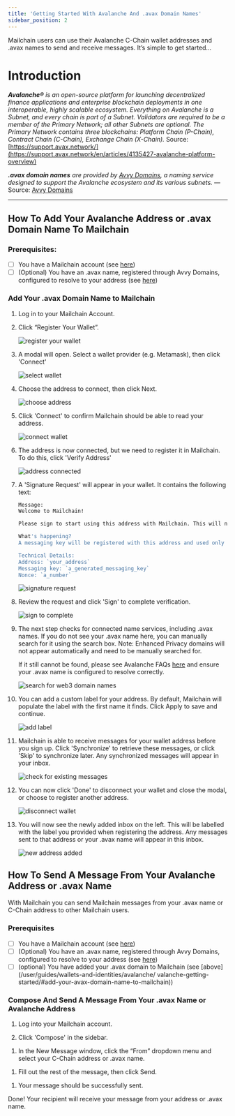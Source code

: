 ```yaml
---
title: 'Getting Started With Avalanche And .avax Domain Names'
sidebar_position: 2
---
```


Mailchain users can use their Avalanche C-Chain wallet addresses and .avax names to send and receive messages. It’s simple to get started…

# Introduction

_**Avalanche®** is an open-source platform for launching decentralized finance applications and enterprise blockchain deployments in one interoperable, highly scalable ecosystem. Everything on Avalanche is a Subnet, and every chain is part of a Subnet. Validators are required to be a member of the Primary Network; all other Subnets are optional. The Primary Network contains three blockchains: Platform Chain (P-Chain), Contract Chain (C-Chain), Exchange Chain (X-Chain)._ Source: [https://support.avax.network/](https://support.avax.network/en/articles/4135427-avalanche-platform-overview)

_**.avax domain names** are provided by [Avvy Domains](https://avvy.domains/), a naming service designed to support the Avalanche ecosystem and its various subnets._ — Source: [Avvy Domains](https://avvy.domains/)

---

## How To Add Your Avalanche Address or .avax Domain Name To Mailchain

### Prerequisites:

-   [ ] You have a Mailchain account (see [here](/user/guides/getting-started/create-a-mailchain-account))
-   [ ] (Optional) You have an .avax name, registered through Avvy Domains, configured to resolve to your address (see [here](/user/guides/wallets-and-identities/avalanche/avalanche-faqs/#how-do-i-configure-my-avax-domain))

### Add Your .avax Domain Name to Mailchain

1. Log in to your Mailchain Account.

1. Click “Register Your Wallet”.

    ![register your wallet](../img-avalanche/avalanche1_1.png)

1. A modal will open. Select a wallet provider (e.g. Metamask), then click 'Connect'

    ![select wallet](../img-avalanche/avalanche1_2.png)

1. Choose the address to connect, then click Next.

    ![choose address](../img-avalanche/avalanche1_3.png)

1. Click 'Connect' to confirm Mailchain should be able to read your address.

    ![connect wallet](../img-avalanche/avalanche1_3-1.png)

1. The address is now connected, but we need to register it in Mailchain. To do this, click 'Verify Address'

    ![address connected](../img-avalanche/avalanche1_4.png)

1. A 'Signature Request' will appear in your wallet. It contains the following text:

    ```bash
    Message:
    Welcome to Mailchain!

    Please sign to start using this address with Mailchain. This will not trigger a blockchain transaction or cost any gas fees.

    What's happening?
    A messaging key will be registered with this address and used only for messaging. It will replace any existing registered messaging keys.

    Technical Details:
    Address: `your_address`
    Messaging key: `a_generated_messaging_key`
    Nonce: `a_number`
    ```

    ![signature request](../img-avalanche/avalanche1_5.png)

1. Review the request and click 'Sign' to complete verification.

    ![sign to complete](../img-avalanche/avalanche1_6.png)

1. The next step checks for connected name services, including .avax names. If you do not see your .avax name here, you can manually search for it using the search box. Note: Enhanced Privacy domains will not appear automatically and need to be manually searched for.

    If it still cannot be found, please see Avalanche FAQs [here](/user/guides/wallets-and-identities/spaceid/spaceid-faqs/#my-space-id-domain-was-not-found-what-should-i-check) and ensure your .avax name is configured to resolve correctly.

    ![search for web3 domain names](../img-avalanche/avalanche1_7.png)

1. You can add a custom label for your address. By default, Mailchain will populate the label with the first name it finds. Click Apply to save and continue.

    ![add label](../img-avalanche/avalanche1_7-1.png)

1. Mailchain is able to receive messages for your wallet address before you sign up. Click 'Synchronize' to retrieve these messages, or click 'Skip' to synchronize later. Any synchronized messages will appear in your inbox.

    ![check for existing messages](../img-avalanche/avalanche1_8.png)

1. You can now click 'Done' to disconnect your wallet and close the modal, or choose to register another address.

    ![disconnect wallet](../img-avalanche/avalanche1_9.png)

1. You will now see the newly added inbox on the left. This will be labelled with the label you provided when registering the address. Any messages sent to that address or your .avax name will appear in this inbox.

    ![new address added](../img-avalanche/avalanche1_10.png)

## How To Send A Message From Your Avalanche Address or .avax Name

With Mailchain you can send Mailchain messages from your .avax name or C-Chain address to other Mailchain users.

### Prerequisites

-   [ ] You have a Mailchain account (see [here](/user/guides/getting-started/create-a-mailchain-account))
-   [ ] (Optional) You have an .avax name, registered through Avvy Domains, configured to resolve to your address (see [here](/user/guides/wallets-and-identities/avalanche/avalanche-faqs/#how-do-i-configure-my-avax-domain))
-   [ ] (optional) You have added your .avax domain to Mailchain (see [above](/user/guides/wallets-and-identities/avalanche/ valanche-getting-started/#add-your-avax-domain-name-to-mailchain))

### Compose And Send A Message From Your .avax Name or Avalanche Address

1. Log into your Mailchain account.

1. Click 'Compose' in the sidebar.

 <!-- ![compose message](../img-avalanche/avalanche2_1.png) -->

1. In the New Message window, click the “From” dropdown menu and select your C-Chain address or .avax name.

 <!-- ![select sender](../img-avalanche/avalanche2_2.png) -->

1. Fill out the rest of the message, then click Send.

 <!-- ![write message](../img-avalanche/avalanche2_3.png) -->

1. Your message should be successfully sent.

 <!-- ![message sent](../img-avalanche/avalanche2_4.png) -->

Done! Your recipient will receive your message from your address or .avax name.
